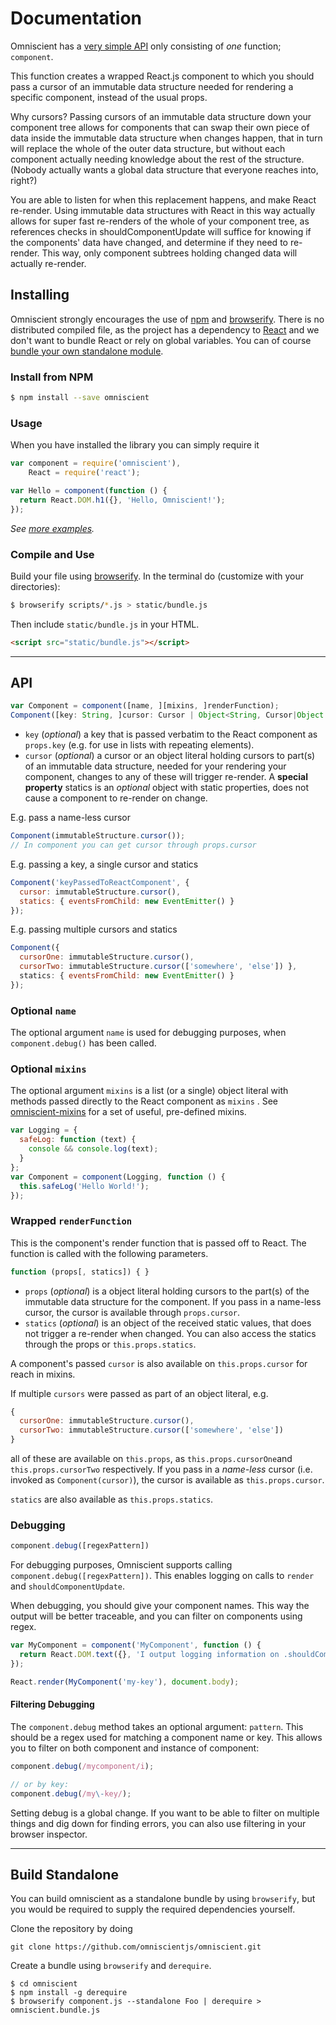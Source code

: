 Documentation
=========

Omniscient has a [very simple API](#api) only consisting of *one* function; `component`.

This function creates a wrapped React.js component to which you should pass a cursor of an immutable data structure needed for rendering a specific component, instead of the usual props.

Why cursors? Passing cursors of an immutable data structure down your component tree allows for components that can swap their own piece of data inside the immutable data structure when changes happen, that in turn will replace the whole of the outer data structure, but without each component actually needing knowledge about the rest of the structure. (Nobody actually wants a global data structure that everyone reaches into, right?)

You are able to listen for when this replacement happens, and make React re-render. Using immutable data structures with React in this way actually allows for super fast re-renders of the whole of your component tree, as references checks in shouldComponentUpdate will suffice for knowing if the components' data have changed, and determine if they need to re-render. This way, only component subtrees holding changed data will actually re-render.

## Installing

Omniscient strongly encourages the use of [npm](https://www.npmjs.org/) and [browserify](http://browserify.org/). There is no distributed compiled file, as the project has a dependency to [React](http://facebook.github.io/react/) and we don't want to bundle React or rely on global variables. You can of course [bundle your own standalone module](#build-standalone).

### Install from NPM

```sh
$ npm install --save omniscient
```

### Usage

When you have installed the library you can simply require it

```js
var component = require('omniscient'),
    React = require('react');

var Hello = component(function () {
  return React.DOM.h1({}, 'Hello, Omniscient!');
});
```

*See [more examples](/examples).*

### Compile and Use

Build your file using [browserify](http://browserify.org/). In the terminal do (customize with your directories):

```sh
$ browserify scripts/*.js > static/bundle.js
```

Then include `static/bundle.js` in your HTML.
```html
<script src="static/bundle.js"></script>
```

---

## API

```js
var Component = component([name, ][mixins, ]renderFunction);
Component([key: String, ]cursor: Cursor | Object<String, Cursor|Object|Statics>);

```
* `key` (*optional*) a key that is passed verbatim to the React component as `props.key` (e.g. for use in lists with repeating elements).
* `cursor` (*optional*) a cursor or an object literal holding cursors to part(s) of an immutable data structure, needed for your rendering your component, changes to any of these will trigger re-render. A **special property** statics is an *optional* object with static properties, does not cause a component to re-render on change.

E.g. pass a name-less cursor
```js
Component(immutableStructure.cursor());
// In component you can get cursor through props.cursor
```

E.g. passing a key, a single cursor and statics

```js
Component('keyPassedToReactComponent', {
  cursor: immutableStructure.cursor(),
  statics: { eventsFromChild: new EventEmitter() }
});
```

E.g. passing multiple cursors and statics

```js
Component({
  cursorOne: immutableStructure.cursor(),
  cursorTwo: immutableStructure.cursor(['somewhere', 'else']) },
  statics: { eventsFromChild: new EventEmitter() }
});
```

### Optional `name`

The optional argument `name` is used for debugging purposes, when `component.debug()` has been called.

### Optional `mixins`

The optional argument `mixins` is a list (or a single) object literal with methods passed directly to the React component as `mixins` . See [omniscient-mixins](https://github.com/omniscientjs/omniscient-mixins) for a set of useful, pre-defined mixins.

```js
var Logging = {
  safeLog: function (text) {
    console && console.log(text);
  }
};
var Component = component(Logging, function () {
  this.safeLog('Hello World!');
});
```


### Wrapped `renderFunction`

This is the component's render function that is passed off to React. The function is called with the following parameters.

```js
function (props[, statics]) { }
```

* `props` (*optional*) is a object literal holding cursors to the part(s) of the immutable data structure for the component. If you pass in a name-less cursor, the cursor is available through `props.cursor`.
* `statics` (*optional*) is an object of the received static values, that does not trigger a re-render when changed. You can also access the statics through the props or `this.props.statics`.

A component's passed `cursor` is also available on `this.props.cursor` for reach in mixins.

If multiple `cursors` were passed as part of an object literal, e.g.
```js
{
  cursorOne: immutableStructure.cursor(),
  cursorTwo: immutableStructure.cursor(['somewhere', 'else'])
}
```
all of these are available on `this.props`, as `this.props.cursorOne`and `this.props.cursorTwo` respectively. If you pass in a *name-less* cursor (i.e. invoked as `Component(cursor)`), the cursor is available as `this.props.cursor`.

`statics` are also available as `this.props.statics`.


### Debugging

```js
component.debug([regexPattern])
```

For debugging purposes, Omniscient supports calling `component.debug([regexPattern])`. This enables logging on calls to `render` and `shouldComponentUpdate`.

When debugging, you should give your component names. This way the output will be better traceable,
and you can filter on components using regex.

```js
var MyComponent = component('MyComponent', function () {
  return React.DOM.text({}, 'I output logging information on .shouldComponentUpdate() and .render()');
});

React.render(MyComponent('my-key'), document.body);
```

#### Filtering Debugging

The `component.debug` method takes an optional argument: `pattern`. This should be a regex
used for matching a component name or key. This allows you to filter on both component and
instance of component:


```js
component.debug(/mycomponent/i);

// or by key:
component.debug(/my\-key/);
```

Setting debug is a global change. If you want to be able to filter on multiple things and dig down
for finding errors, you can also use filtering in your browser inspector.


---

## Build Standalone

You can build omniscient as a standalone bundle by using `browserify`, but you would be required to supply the required dependencies yourself.

Clone the repository by doing

```
git clone https://github.com/omniscientjs/omniscient.git
```

Create a bundle using `browserify` and `derequire`.

```
$ cd omniscient
$ npm install -g derequire
$ browserify component.js --standalone Foo | derequire > omniscient.bundle.js
```

